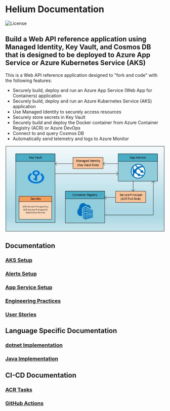 # Helium Documentation

![License](https://img.shields.io/badge/license-MIT-green.svg)

## Build a Web API reference application using Managed Identity, Key Vault, and Cosmos DB that is designed to be deployed to Azure App Service or Azure Kubernetes Service (AKS)

This is a Web API reference application designed to "fork and code" with the following features:

- Securely build, deploy and run an Azure App Service (Web App for Containers) application
- Securely build, deploy and run an Azure Kubernetes Service (AKS) application
- Use Managed Identity to securely access resources
- Securely store secrets in Key Vault
- Securely build and deploy the Docker container from Azure Container Registry (ACR) or Azure DevOps
- Connect to and query Cosmos DB
- Automatically send telemetry and logs to Azure Monitor

![alt text](images/architecture.jpg "Architecture Diagram")

## Documentation

### [AKS Setup](aks/README5.md)

### [Alerts Setup](AlertSetup.md)

### [App Service Setup](AppService.md)

### [Engineering Practices](EngineeringPractices.md)

### [User Stories](UserStories.md)

## Language Specific Documentation

### [dotnet Implementation](DotNet-Core-Developer.md)

### [Java Implementation](Java-Spring-WebFlux-Developer.md)

## CI-CD Documentation

### [ACR Tasks](CI-CD/ACR.md)

### [GitHub Actions](CI-CD/GitHubActions.md)
